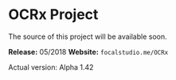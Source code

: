# OCRx Project
The source of this project will be available soon.

**Release:** 05/2018
**Website:** `focalstudio.me/OCRx`

Actual version: Alpha 1.42